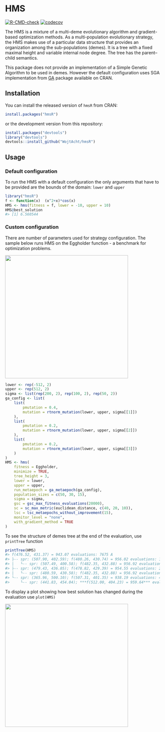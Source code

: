 # HMS
<!-- badges: start -->
[![R-CMD-check](https://github.com/WojtAcht/hms/workflows/R-CMD-check/badge.svg)](https://github.com/WojtAcht/hms/actions)
[![codecov](https://codecov.io/gh/WojtAcht/hms/branch/main/graph/badge.svg)](https://codecov.io/gh/WojtAcht/hms)
<!-- badges: end -->

The HMS is a mixture of a multi-deme evolutionary algorithm and gradient-based optimization methods. As a multi-population evolutionary strategy, the HMS makes use of a particular data structure that provides an organization among the sub-populations (demes). It is a tree with a fixed maximal height and variable internal node degree. The tree has the parent–child semantics.

This package does not provide an implementation of a Simple Genetic Algorithm to be used in demes. However the default configuration uses SGA implementation from [GA](https://github.com/luca-scr/GA) package available on CRAN.


## Installation

You can install the released version of `hmsR` from CRAN:

```R
install.packages("hmsR")
```

or the development version from this repository:

```R
install.packages("devtools")
library("devtools")
devtools::install_github("WojtAcht/hmsR")
```

## Usage

### Default configuration

To run the HMS with a default configuration the only arguments that have to be provided are the bounds of the domain: `lower` and `upper`

```R
library("hmsR")
f <- function(x)  (x^2+x)*cos(x)
HMS <- hms(fitness = f, lower = -10, upper = 10)
HMS@best_solution
#> [1] 6.560544
```

### Custom configuration
There are number of parameters used for strategy configuration. The sample below runs HMS on the Eggholder function - a benchmark for optimization problems.


<img width="400" src="https://upload.wikimedia.org/wikipedia/commons/thumb/e/e7/Eggholder_function.pdf/page1-1200px-Eggholder_function.pdf.jpg">

```R
lower <- rep(-512, 2)
upper <- rep(512, 2)
sigma <- list(rep(200, 2), rep(100, 2), rep(50, 2))
ga_config <- list(
    list(
        pmutation = 0.4,
        mutation = rtnorm_mutation(lower, upper, sigma[[1]])
    ),
    list(
        pmutation = 0.2,
        mutation = rtnorm_mutation(lower, upper, sigma[[2]])
    ),
    list(
        pmutation = 0.2,
        mutation = rtnorm_mutation(lower, upper, sigma[[3]])
    )
)
HMS <- hms(
    fitness = Eggholder,
    minimize = TRUE,
    tree_height = 3,
    lower = lower,
    upper = upper,
    run_metaepoch = ga_metaepoch(ga_config),
    population_sizes = c(50, 30, 15),
    sigma = sigma,
    gsc = gsc_max_fitness_evaluations(20000),
    sc = sc_max_metric(euclidean_distance, c(40, 20, 10)),
    lsc = lsc_metaepochs_without_improvement(15),
    monitor_level = "none",
    with_gradient_method = TRUE
)
```


To see the structure of demes tree at the end of the evaluation, use `printTree` function

```R
printTree(HMS)
#> f(476.52, 431.37) = 943.07 evaluations: 7675 A
#> ├-- spr: (507.90, 402.59); f(480.26, 430.74) = 956.02 evaluations: 1955 A
#> |   └-- spr: (507.49, 400.58); f(482.35, 432.88) = 956.92 evaluations: 879 A
#> ├-- spr: (479.43, 436.05); f(478.82, 429.39) = 954.55 evaluations: 2341 A
#> |   └-- spr: (480.59, 430.58); f(482.35, 432.88) = 956.92 evaluations: 1075 A
#> └-- spr: (365.96, 500.10); f(507.31, 401.35) = 938.19 evaluations: 4293 A
#>     └-- spr: (441.83, 454.04); ***f(512.00, 404.23) = 959.64*** evaluations: 2000 A
```

To display a plot showing how best solution has changed during the evaluation use `plot(HMS)`


<img width="400" src="https://user-images.githubusercontent.com/24687031/143093573-f81b008b-3cd3-4cc2-af51-a3307b319f74.png">
